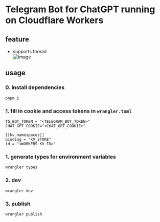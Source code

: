# Telegram Bot for ChatGPT running on Cloudflare Workers

## feature

- supports thread  
![image](https://user-images.githubusercontent.com/9925116/206849903-fe23684c-be9e-4b7b-9215-2e1aed8076c2.png)


## usage

### 0. install dependencies

`pnpm i`

### 1. fill in cookie and access tokens in `wrangler.toml`

```
TG_BOT_TOKEN = "<TELEGRAM_BOT_TOKEN>"
CHAT_GPT_COOKIE="<CHAT_GPT_COOKIE>"

[[kv_namespaces]]
binding = "KV_STORE"
id = "<WORKERS_KV_ID>"
```

### 1. generate types for environment variables

`wrangler types`

### 2. dev

`wrangler dev`

### 3. publish

`wrangler publish`
